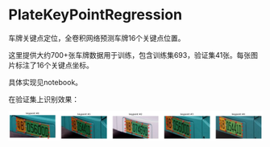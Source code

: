 # PlateKeyPointRegression
车牌关键点定位，全卷积网络预测车牌16个关键点位置。

这里提供大约700+张车牌数据用于训练，包含训练集693，验证集41张。每张图片标注了16个关键点坐标。

具体实现见notebook。

在验证集上识别效果：

![](./download.png)

